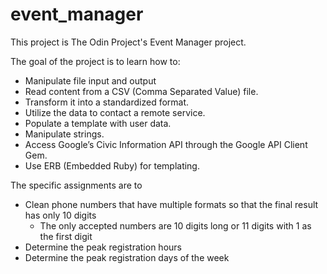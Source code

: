 # event_manager

This project is The Odin Project's Event Manager project.

The goal of the project is to learn how to:
- Manipulate file input and output
- Read content from a CSV (Comma Separated Value) file.
- Transform it into a standardized format.
- Utilize the data to contact a remote service.
- Populate a template with user data.
- Manipulate strings.
- Access Google’s Civic Information API through the Google API Client Gem.
- Use ERB (Embedded Ruby) for templating.

The specific assignments are to 
- Clean phone numbers that have multiple formats so that the final result has only 10 digits
  - The only accepted numbers are 10 digits long or 11 digits with 1 as the first digit
- Determine the peak registration hours
- Determine the peak registration days of the week